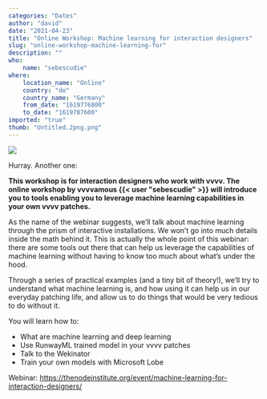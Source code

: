 ```yaml
---
categories: "Dates"
author: "david"
date: "2021-04-23"
title: "Online Workshop: Machine learning for interaction designers"
slug: "online-workshop-machine-learning-for"
description: ""
who: 
    name: "sebescudie"
where: 
    location_name: "Online"
    country: "de"
    country_name: "Germany"
    from_date: "1619776800"
    to_date: "1619787600"
imported: "true"
thumb: "Untitled.2png.png"
---
```



![](Untitled.2png.png) 

Hurray. Another one:

**This workshop is for interaction designers who work with vvvv. The online workshop by vvvvamous {{< user "sebescudie" >}} will introduce you to tools enabling you to leverage machine learning capabilities in your own vvvv patches.**

As the name of the webinar suggests, we’ll talk about machine learning through the prism of interactive installations. We won’t go into much details inside the math behind it. This is actually the whole point of this webinar: there are some tools out there that can help us leverage the capabilities of machine learning without having to know too much about what’s under the hood.

Through a series of practical examples (and a tiny bit of theory!), we’ll try to understand what machine learning is, and how using it can help us in our everyday patching life, and allow us to do things that would be very tedious to do without it.


You will learn how to:

* What are machine learning and deep learning
* Use RunwayML trained model in your vvvv patches
* Talk to the Wekinator
* Train your own models with Microsoft Lobe

Webinar: https://thenodeinstitute.org/event/machine-learning-for-interaction-designers/


